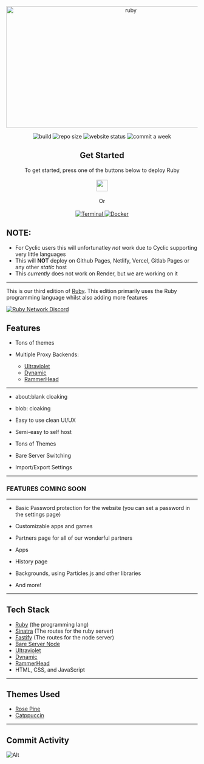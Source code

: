 <div align="center">
         
<img src="https://socialify.git.ci/ruby-network/ruby/image?description=1&font=Inter&forks=1&issues=1&language=1&name=1&owner=1&pattern=Circuit%20Board&pulls=1&stargazers=1&theme=Dark" alt="ruby" width="640" height="320" />

<img alt="build" src="https://img.shields.io/github/actions/workflow/status/ruby-network/ruby/docker-build.yml?style=for-the-badge"></img>
<img alt="repo size" src="https://img.shields.io/github/repo-size/ruby-network/ruby?style=for-the-badge"></img>
<img alt="website status" src="https://img.shields.io/website?url=https%3A%2F%2Frubynetwork.tech"></img>
<img alt="commit a week" src="https://img.shields.io/github/commit-activity/w/ruby-network/ruby?style=for-the-badge"></img>

</div>

<div align="center">
  <h2>Get Started</h2>
  <a>To get started, press one of the buttons below to deploy Ruby</a>
  <br />
  <br />
  <!-- a href="https://render.com/deploy?repo=https://github.com/Ruby-Network/ruby">
    <img
      height="30px"
      src="https://raw.githubusercontent.com/BinBashBanana/deploy-buttons/main/buttons/remade/render.svg"
    />
  </a -->
  <a href="https://glitch.com/edit/#!/import/github/Ruby-Network/ruby">
  <img height="30px" 
  src="https://raw.githubusercontent.com/BinBashBanana/deploy-buttons/main/buttons/remade/glitch.svg">
  </img>
  </a>
  <br />
  <br />
    <a>Or</a>
    <br>
    <br>
    <a href="./docs/terminal.md">
    <img src="https://img.shields.io/badge/terminal-%23121011.svg?style=for-the-badge&logo=gnu-bash&logoColor=white" alt="Terminal">
    </img>
    </a>
    <a href="./docs/docker.md">
    <img src="https://img.shields.io/badge/docker-%230db7ed.svg?style=for-the-badge&logo=docker&logoColor=white" alt="Docker">
    </img>
    </a>
</div>

## NOTE:

-   For Cyclic users this will unfortunatley *not* work due to Cyclic supporting very little languages
-   This will **NOT** deploy on Github Pages, Netlify, Vercel, Gitlab Pages or any other _static_ host
-   This *currently* does not work on Render, but we are working on it

---

This is our third edition of [Ruby](https://github.com/ruby-network/ruby-v1). This edition primarily uses the Ruby programming language whilst also adding more features

[![Ruby Network Discord](https://invidget.switchblade.xyz/rbWVGBfuwV?theme=dark)](https://discord.gg/rbWVGBfuwV)

## Features

-   Tons of themes

-   Multiple Proxy Backends:

    -   [Ultraviolet](https://github.com/titaniumnetwork-dev/ultraviolet)
    -   [Dynamic](https://github.com/nebulaservices/dynamic)
    -   [RammerHead](https://github.com/binary-person/rammerhead)
---


-   about:blank cloaking

-   blob: cloaking

-   Easy to use clean UI/UX

-   Semi-easy to self host

-   Tons of Themes 

-   Bare Server Switching

-   Import/Export Settings

---
### FEATURES COMING SOON
---

-   Basic Password protection for the website (you can set a password in the settings page)

-   Customizable apps and games

-   Partners page for all of our wonderful partners

-   Apps 

-   History page

-   Backgrounds, using Particles.js and other libraries

-   And more!

---

## Tech Stack

-   [Ruby](https://ruby-lang.org) (the programming lang)
-   [Sinatra](https://sinatrarb.com) (The routes for the ruby server)
-   [Fastify](https://fastify.dev) (The routes for the node server)
-   [Bare Server Node](https://github.com/tomphttp/bare-server-node)
-   [Ultraviolet](https://github.com/titaniumnetwork-dev/ultraviolet)
-   [Dynamic](https://github.com/nebulaServices/dynamic)
-   [RammerHead](https://github.com/binary-person/rammerhead)
-   HTML, CSS, and JavaScript
<!-- [Particles.js](https://vincentgarreau.com/particles.js/) -->

---

## Themes Used

- [Rose Pine](https://rosepinetheme.com)
- [Catppuccin](https://github.com/catppuccin/)

---

## Commit Activity

![Alt](https://repobeats.axiom.co/api/embed/ebe65662fb02989a2be94c965f41301cd8306047.svg 'Repobeats analytics image')
